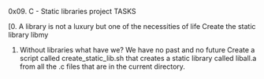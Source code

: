 0x09. C - Static libraries project
TASKS

[0. A library is not a luxury but one of the necessities of life
Create the static library libmy

1. Without libraries what have we? We have no past and no future
Create a script called create_static_lib.sh that creates a static library called liball.a from all the .c files that are in the current directory.
